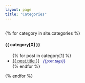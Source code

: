 ```yaml
---
layout: page
title: "Categories"
---
```


<div style="line-height:20%;"> <br> </div>

{% for category in site.categories %}
  <h4>{{ category[0] }}</h4>
  <ul>
    {% for post in category[1] %}
      <li><a href="{{site.baseurl}}{{ post.url }}">{{ post.title }}</a> &nbsp; <span style="color:darkblue; font-family:Calibri; font-size: 100%;"> <em> {{post.tags}} </em></span> </li>
    {% endfor %}
  </ul>
{% endfor %}


